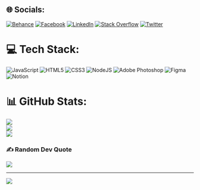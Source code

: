 
## 🌐 Socials:
[![Behance](https://img.shields.io/badge/Behance-1769ff?logo=behance&logoColor=white)](https://behance.net/https://www.behance.net/yuripecelin) [![Facebook](https://img.shields.io/badge/Facebook-%231877F2.svg?logo=Facebook&logoColor=white)](https://facebook.com/https://www.facebook.com/yuritals) [![LinkedIn](https://img.shields.io/badge/LinkedIn-%230077B5.svg?logo=linkedin&logoColor=white)](https://linkedin.com/in/http://linkedin.com/in/yuri-pecelin) [![Stack Overflow](https://img.shields.io/badge/-Stackoverflow-FE7A16?logo=stack-overflow&logoColor=white)](https://stackoverflow.com/users/16315633) [![Twitter](https://img.shields.io/badge/Twitter-%231DA1F2.svg?logo=Twitter&logoColor=white)](https://twitter.com/https://www.twitter.com/yuritals) 

# 💻 Tech Stack:
![JavaScript](https://img.shields.io/badge/javascript-%23323330.svg?style=flat&logo=javascript&logoColor=%23F7DF1E) ![HTML5](https://img.shields.io/badge/html5-%23E34F26.svg?style=flat&logo=html5&logoColor=white) ![CSS3](https://img.shields.io/badge/css3-%231572B6.svg?style=flat&logo=css3&logoColor=white) ![NodeJS](https://img.shields.io/badge/node.js-6DA55F?style=flat&logo=node.js&logoColor=white) ![Adobe Photoshop](https://img.shields.io/badge/adobephotoshop-%2331A8FF.svg?style=flat&logo=adobephotoshop&logoColor=white) 	![Figma](https://img.shields.io/badge/figma-%23F24E1E.svg?style=flat&logo=figma&logoColor=white) ![Notion](https://img.shields.io/badge/Notion-%23000000.svg?style=flat&logo=notion&logoColor=white)
# 📊 GitHub Stats:
![](https://github-readme-stats.vercel.app/api?username=YuriTals&theme=dracula&hide_border=false&include_all_commits=false&count_private=false)<br/>
![](https://github-readme-streak-stats.herokuapp.com/?user=YuriTals&theme=dracula&hide_border=false)<br/>
![](https://github-readme-stats.vercel.app/api/top-langs/?username=YuriTals&theme=dracula&hide_border=false&include_all_commits=false&count_private=false&layout=compact)

### ✍️ Random Dev Quote
![](https://quotes-github-readme.vercel.app/api?type=horizontal&theme=tokyonight)

---
[![](https://visitcount.itsvg.in/api?id=YuriTals&icon=2&color=1)](https://visitcount.itsvg.in)

